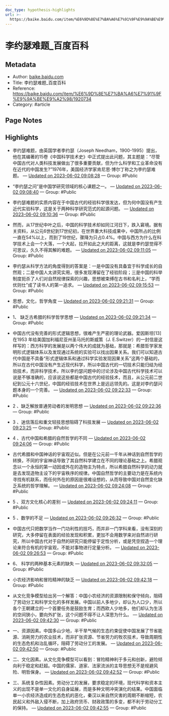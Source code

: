 ```yaml
---
doc_type: hypothesis-highlights
url: >-
  https://baike.baidu.com/item/%E6%9D%8E%E7%BA%A6%E7%91%9F%E9%9A%BE%E9%A2%98/1920734
---
```


#  李约瑟难题_百度百科

## Metadata
- Author: [baike.baidu.com]()
- Title: 李约瑟难题_百度百科
- Reference: https://baike.baidu.com/item/%E6%9D%8E%E7%BA%A6%E7%91%9F%E9%9A%BE%E9%A2%98/1920734
- Category: #article

## Page Notes
## Highlights
- 李约瑟难题，由英国学者李约瑟（Joseph Needham，1900-1995）提出，他在其编著的15卷《中国科学技术史》中正式提出此问题，其主题是：“尽管中国古代对人类科技发展做出了很多重要贡献，但为什么科学和工业革命没有在近代的中国发生?”1976年，美国经济学家肯尼思·博尔丁称之为李约瑟难题。 — [Updated on 2023-06-02 09:08:28](https://hyp.is/-37XfADhEe6HrhedQf94DQ/baike.baidu.com/item/%E6%9D%8E%E7%BA%A6%E7%91%9F%E9%9A%BE%E9%A2%98/1920734) — Group: #Public

- “李约瑟之问”是中国学研究领域的核心课题之一。 — [Updated on 2023-06-02 09:08:40](https://hyp.is/Axf20ADiEe6oN__r8XXOZA/baike.baidu.com/item/%E6%9D%8E%E7%BA%A6%E7%91%9F%E9%9A%BE%E9%A2%98/1920734) — Group: #Public

- 李约瑟难题的实质内容在于中国古代的经验科学很发达，但为何中国没有产生近代实验科学，这是关于两种科学研究范式的起源问题。 — [Updated on 2023-06-02 09:10:36](https://hyp.is/R-64PgDiEe6rIC8QA0YW6A/baike.baidu.com/item/%E6%9D%8E%E7%BA%A6%E7%91%9F%E9%9A%BE%E9%A2%98/1920734) — Group: #Public

- 然而，从17世纪中叶之后，中国的科学技术却如同江河日下，跌入窘境。据有关资料，从公元6世纪到17世纪初，在世界重大科技成果中，中国所占的比例一直在54%以上，而到了19世纪，骤降为只占0.4%。中国与西方为什么在科学技术上会一个大落，一个大起，拉开如此之大的距离，这就是李约瑟觉得不可思议，久久不得其解的难题。 — [Updated on 2023-06-02 09:11:05](https://hyp.is/WVwYvgDiEe6oOFdJ83tuwg/baike.baidu.com/item/%E6%9D%8E%E7%BA%A6%E7%91%9F%E9%9A%BE%E9%A2%98/1920734) — Group: #Public

- 李约瑟从科学方法的角度得到的答案是：一是中国没有具备宜于科学成长的自然观；二是中国人太讲究实用，很多发现滞留在了经验阶段；三是中国的科举制度扼杀了人们对自然规律探索的兴趣，思想被束缚在古书和名利上，“学而优则仕”成了读书人的第一追求。 — [Updated on 2023-06-02 09:15:53](https://hyp.is/BREnigDjEe6Uw7uJLvmQhQ/baike.baidu.com/item/%E6%9D%8E%E7%BA%A6%E7%91%9F%E9%9A%BE%E9%A2%98/1920734) — Group: #Public

- 思想，文化，哲学角度 — [Updated on 2023-06-02 09:21:31](https://hyp.is/zjTPSgDjEe61uTMfhivOwQ/baike.baidu.com/item/%E6%9D%8E%E7%BA%A6%E7%91%9F%E9%9A%BE%E9%A2%98/1920734) — Group: #Public

- 1、 缺乏古希腊的科学哲学思想 — [Updated on 2023-06-02 09:21:34](https://hyp.is/0ARrtADjEe6nDRNDAs4wjw/baike.baidu.com/item/%E6%9D%8E%E7%BA%A6%E7%91%9F%E9%9A%BE%E9%A2%98/1920734) — Group: #Public

- 中国古代没有完善的形式逻辑思想，很难产生严密的理论武器。爱因斯坦[13]在1953 年给美国加利福尼亚州圣马托的斯威策（J. E.Switzer）的一封信是这样写的：西方科学的发展是以两个伟大的成就为基础，那就是：希腊哲学家发明形式逻辑体系以及发现通过系统的实验可以找出因果关系。我们可以知道古代中国是不具备“形式逻辑体系和通过科学实验发现因果关系”这两个基础的，所以在古代中国没有产生近现代科学，所以中国古代的一切技术只能归结为经验技术，而非科学技术，所以李约瑟问题中的讨论涉及中国古代科学技术可以说是不够准确的，应该说这些都是中国古代的经验技术，而且，从公元前二世纪到公元十六世纪，中国的经验技术在世界上是远远领先的。这是对李约瑟问题本身的一个完善。 — [Updated on 2023-06-02 09:22:33](https://hyp.is/819gAADjEe6ka4PYNHFTWw/baike.baidu.com/item/%E6%9D%8E%E7%BA%A6%E7%91%9F%E9%9A%BE%E9%A2%98/1920734) — Group: #Public

- 2 、缺乏解放普通劳动者的发明思想 — [Updated on 2023-06-02 09:22:36](https://hyp.is/9Ul36ADjEe6UNBvr06YY9g/baike.baidu.com/item/%E6%9D%8E%E7%BA%A6%E7%91%9F%E9%9A%BE%E9%A2%98/1920734) — Group: #Public

- 3 、迷信落后和重文轻技思想阻碍了科技发展 — [Updated on 2023-06-02 09:23:25](https://hyp.is/EpIK1gDkEe6hTt8Dh3aesQ/baike.baidu.com/item/%E6%9D%8E%E7%BA%A6%E7%91%9F%E9%9A%BE%E9%A2%98/1920734) — Group: #Public

- 4 、古代中国和希腊的自然哲学的不同 — [Updated on 2023-06-02 09:24:06](https://hyp.is/KwSNPADkEe6hM-s-HNPITw/baike.baidu.com/item/%E6%9D%8E%E7%BA%A6%E7%91%9F%E9%9A%BE%E9%A2%98/1920734) — Group: #Public

- 古代希腊和中国神话的宇宙观近似。但是在公元前一千年从神话到自然哲学的转换，不同的宇宙神话导致了其自然科学建立在不同的理论基础之上。希腊观念以一个永恒的第一动因或外在的造物主为特点，所以希腊自然科学的动力就是去发现造物主设下的宇宙秩序的规律。中国自然哲学的主要动力是在系统内寻找有机联系，而任何外在的原因是很难设想的，从而导致中国对自然变化缺乏系统的哲学理解。 — [Updated on 2023-06-02 09:24:08](https://hyp.is/LCZYJgDkEe6LOkMB5CH_aA/baike.baidu.com/item/%E6%9D%8E%E7%BA%A6%E7%91%9F%E9%9A%BE%E9%A2%98/1920734) — Group: #Public

- 5 、双方文化核心的差别 — [Updated on 2023-06-02 09:24:11](https://hyp.is/Ld37TADkEe6Ux8NzCjzK_Q/baike.baidu.com/item/%E6%9D%8E%E7%BA%A6%E7%91%9F%E9%9A%BE%E9%A2%98/1920734) — Group: #Public

- 5 、数学的不足 — [Updated on 2023-06-02 09:26:32](https://hyp.is/ghT8agDkEe6u0aPHYNcrQQ/baike.baidu.com/item/%E6%9D%8E%E7%BA%A6%E7%91%9F%E9%9A%BE%E9%A2%98/1920734) — Group: #Public

- 中国古代只把数学当作一门功利性的技巧，而并非一门学科来看，没有深刻的研究，大多停留在表面的经验发现和积累，更加不会用数学来对自然进行研究，所以中国古代对于自然的研究只能停留于定性分析，或是凭空捏造一个理论来符合有机的宇宙观，不能对事物进行定量分析。 — [Updated on 2023-06-02 09:26:53](https://hyp.is/jkUAcADkEe6Ws_fB97e-5g/baike.baidu.com/item/%E6%9D%8E%E7%BA%A6%E7%91%9F%E9%9A%BE%E9%A2%98/1920734) — Group: #Public

- 6、 科学的两种基本元素的缺失 — [Updated on 2023-06-02 09:32:05](https://hyp.is/SHqGrgDlEe6X3cflQmpl7A/baike.baidu.com/item/%E6%9D%8E%E7%BA%A6%E7%91%9F%E9%9A%BE%E9%A2%98/1920734) — Group: #Public

- 小农经济影响和冒险精神的缺乏 — [Updated on 2023-06-02 09:42:18](https://hyp.is/tYOu8ADmEe6z4EcflzX6Fg/baike.baidu.com/item/%E6%9D%8E%E7%BA%A6%E7%91%9F%E9%9A%BE%E9%A2%98/1920734) — Group: #Public

- 从文化竞争模型给出另一个解答：中国小农经济的资源限制和保守倾向，阻碍了劳动分工和科学文化的多样发展。中国以前人多地少，却认为人口少，所以各个王朝建立的一个首要任务是鼓励生育；而西欧人少地多，他们却认为生活的空间狭小，要向外扩张，这个问题不得不让人深思为什么。 — [Updated on 2023-06-02 09:42:30](https://hyp.is/vNdJ8ADmEe61v7_65dBM_g/baike.baidu.com/item/%E6%9D%8E%E7%BA%A6%E7%91%9F%E9%9A%BE%E9%A2%98/1920734) — Group: #Public

- 一、资源因素。中国多山少地，半干旱气候的生态约束促使中国发展了节省能源、消耗劳力的农业技术，而非扩张资源、节省劳力的牧农技术，导致周期性的生态危机和治乱循环，阻碍了劳动分工的发展。 — [Updated on 2023-06-02 09:42:50](https://hyp.is/yKh1LgDmEe6-jWO0PHlwXA/baike.baidu.com/item/%E6%9D%8E%E7%BA%A6%E7%91%9F%E9%9A%BE%E9%A2%98/1920734) — Group: #Public

- 二、文化因素。从文化竞争模型可以看到：冒险精神利于多元和创新，避险倾向利于稳定和赶超。中国的儒家、道家、法家流派的主导思想无不是规避风险、明哲保身。 — [Updated on 2023-06-02 09:42:52](https://hyp.is/yhEeNADmEe6UQS_z06gCtw/baike.baidu.com/item/%E6%9D%8E%E7%BA%A6%E7%91%9F%E9%9A%BE%E9%A2%98/1920734) — Group: #Public

- 三、系统复杂性因素。劳动分工的发展，要求稳定的环境，现代科学和资本主义的出现不是单一文化的自身延展，而是多种文明冲突演化的结果。中国面临单一小农经济造成的生态危机的恶化，秦汉以来自然灾害的周期不断缩短，农民起义和外敌入侵不断，加上政府货币、财政政策的多变，都不利于劳动分工的保持。 — [Updated on 2023-06-02 09:42:55](https://hyp.is/y9t2fgDmEe6kcWMw2YhKXQ/baike.baidu.com/item/%E6%9D%8E%E7%BA%A6%E7%91%9F%E9%9A%BE%E9%A2%98/1920734) — Group: #Public





